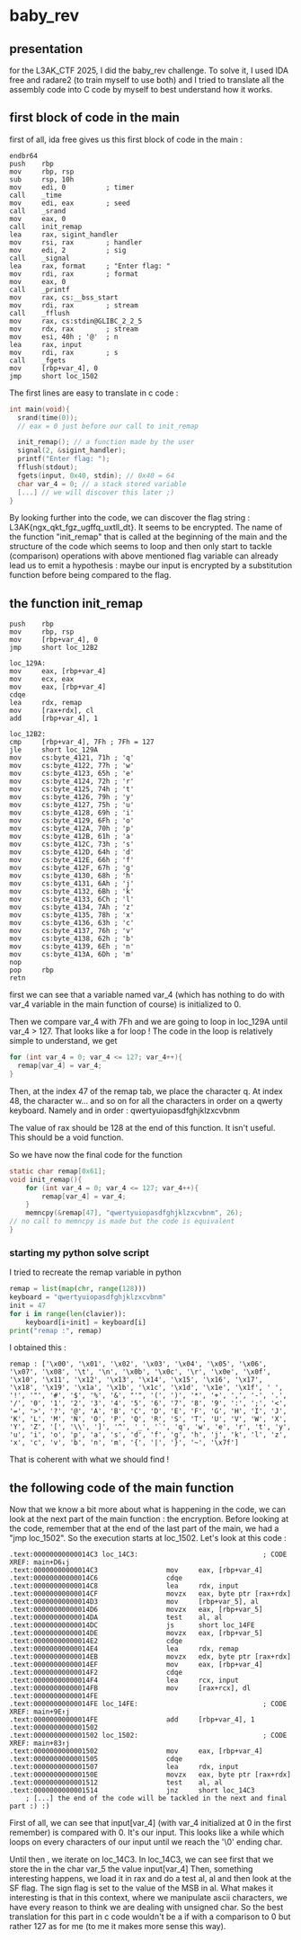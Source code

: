 # baby_rev
## presentation
for the L3AK_CTF 2025, I did the baby_rev challenge. 
To solve it, I used IDA free and radare2 (to train myself to use both) and I tried to translate all the assembly code into C code by myself to best understand how it works.

## first block of code in the main

first of all, ida free gives us this first block of code in the main : 

```assembly
endbr64
push    rbp
mov     rbp, rsp
sub     rsp, 10h
mov     edi, 0          ; timer
call    _time
mov     edi, eax        ; seed
call    _srand
mov     eax, 0
call    init_remap
lea     rax, sigint_handler
mov     rsi, rax        ; handler
mov     edi, 2          ; sig
call    _signal
lea     rax, format     ; "Enter flag: "
mov     rdi, rax        ; format
mov     eax, 0
call    _printf
mov     rax, cs:__bss_start
mov     rdi, rax        ; stream
call    _fflush
mov     rax, cs:stdin@GLIBC_2_2_5
mov     rdx, rax        ; stream
mov     esi, 40h ; '@'  ; n
lea     rax, input
mov     rdi, rax        ; s
call    _fgets
mov     [rbp+var_4], 0
jmp     short loc_1502
```

The first lines are easy to translate in c code :
```C
int main(void){
  srand(time(0));
  // eax = 0 just before our call to init_remap

  init_remap(); // a function made by the user
  signal(2, &sigint_handler);
  printf("Enter flag: ");
  fflush(stdout);
  fgets(input, 0x40, stdin); // 0x40 = 64
  char var_4 = 0; // a stack stored variable
  [...] // we will discover this later ;)
}
```

By looking further into the code, we can discover the flag string : L3AK{ngx_qkt_fgz_ugffq_uxtll_dt}. It seems to be encrypted. The name of the function "init_remap" that is called at the beginning of the main and the structure of the code which seems to loop and then only start to tackle (comparison) operations with above mentioned flag variable can already lead us to emit a hypothesis : maybe our input is encrypted by a substitution function before being compared to the flag. 


## the function init_remap

```assembly
push    rbp
mov     rbp, rsp
mov     [rbp+var_4], 0
jmp     short loc_12B2

loc_129A:
mov     eax, [rbp+var_4]
mov     ecx, eax
mov     eax, [rbp+var_4]
cdqe
lea     rdx, remap
mov     [rax+rdx], cl
add     [rbp+var_4], 1

loc_12B2:
cmp     [rbp+var_4], 7Fh ; 7Fh = 127
jle     short loc_129A
mov     cs:byte_4121, 71h ; 'q'
mov     cs:byte_4122, 77h ; 'w'
mov     cs:byte_4123, 65h ; 'e'
mov     cs:byte_4124, 72h ; 'r'
mov     cs:byte_4125, 74h ; 't'
mov     cs:byte_4126, 79h ; 'y'
mov     cs:byte_4127, 75h ; 'u'
mov     cs:byte_4128, 69h ; 'i'
mov     cs:byte_4129, 6Fh ; 'o'
mov     cs:byte_412A, 70h ; 'p'
mov     cs:byte_412B, 61h ; 'a'
mov     cs:byte_412C, 73h ; 's'
mov     cs:byte_412D, 64h ; 'd'
mov     cs:byte_412E, 66h ; 'f'
mov     cs:byte_412F, 67h ; 'g'
mov     cs:byte_4130, 68h ; 'h'
mov     cs:byte_4131, 6Ah ; 'j'
mov     cs:byte_4132, 6Bh ; 'k'
mov     cs:byte_4133, 6Ch ; 'l'
mov     cs:byte_4134, 7Ah ; 'z'
mov     cs:byte_4135, 78h ; 'x'
mov     cs:byte_4136, 63h ; 'c'
mov     cs:byte_4137, 76h ; 'v'
mov     cs:byte_4138, 62h ; 'b'
mov     cs:byte_4139, 6Eh ; 'n'
mov     cs:byte_413A, 6Dh ; 'm'
nop
pop     rbp
retn
```

first we can see that a variable named var_4 (which has nothing to do with var_4 variable in the main function of course) is initialized to 0.

Then we compare var_4 with 7Fh and we are going to loop in loc_129A until var_4 > 127. That looks like a for loop !
The code in the loop is relatively simple to understand, we get
```C
for (int var_4 = 0; var_4 <= 127; var_4++){
  remap[var_4] = var_4;
}
```

Then, at the index 47 of the remap tab, we place the character q. At index 48, the character w... and so on for all the characters in order on a qwerty keyboard.
Namely and in order : qwertyuiopasdfghjklzxcvbnm

The value of rax should be 128 at the end of this function. It isn't useful. This should be a void function.

So we have now the final code for the function
```C
static char remap[0x61];
void init_remap(){
    for (int var_4 = 0; var_4 <= 127; var_4++){
        remap[var_4] = var_4;
    }
    memncpy(&remap[47], "qwertyuiopasdfghjklzxcvbnm", 26);
// no call to memncpy is made but the code is equivalent
}
```

### starting my python solve script
I tried to recreate the remap variable in python
```python
remap = list(map(chr, range(128)))
keyboard = "qwertyuiopasdfghjklzxcvbnm"
init = 47
for i in range(len(clavier)):
    keyboard[i+init] = keyboard[i]
print("remap :", remap)
```
I obtained this : 
```
remap : ['\x00', '\x01', '\x02', '\x03', '\x04', '\x05', '\x06', '\x07', '\x08', '\t', '\n', '\x0b', '\x0c', '\r', '\x0e', '\x0f', '\x10', '\x11', '\x12', '\x13', '\x14', '\x15', '\x16', '\x17', '\x18', '\x19', '\x1a', '\x1b', '\x1c', '\x1d', '\x1e', '\x1f', ' ', '!', '"', '#', '$', '%', '&', "'", '(', ')', '*', '+', ',', '-', '.', '/', '0', '1', '2', '3', '4', '5', '6', '7', '8', '9', ':', ';', '<', '=', '>', '?', '@', 'A', 'B', 'C', 'D', 'E', 'F', 'G', 'H', 'I', 'J', 'K', 'L', 'M', 'N', 'O', 'P', 'Q', 'R', 'S', 'T', 'U', 'V', 'W', 'X', 'Y', 'Z', '[', '\\', ']', '^', '_', '`', 'q', 'w', 'e', 'r', 't', 'y', 'u', 'i', 'o', 'p', 'a', 's', 'd', 'f', 'g', 'h', 'j', 'k', 'l', 'z', 'x', 'c', 'v', 'b', 'n', 'm', '{', '|', '}', '~', '\x7f']
```

That is coherent with what we should find !

## the following code of the main function

Now that we know a bit more about what is happening in the code, we can look at the next part of the main function : the encryption.
Before looking at the code, remember that at the end of the last part of the main, we had a "jmp loc_1502". So the execution starts at loc_1502.
Let's look at this code : 



```assembly
.text:00000000000014C3 loc_14C3:                               ; CODE XREF: main+D6↓j
.text:00000000000014C3                 mov     eax, [rbp+var_4]
.text:00000000000014C6                 cdqe
.text:00000000000014C8                 lea     rdx, input
.text:00000000000014CF                 movzx   eax, byte ptr [rax+rdx]
.text:00000000000014D3                 mov     [rbp+var_5], al
.text:00000000000014D6                 movzx   eax, [rbp+var_5]
.text:00000000000014DA                 test    al, al
.text:00000000000014DC                 js      short loc_14FE
.text:00000000000014DE                 movzx   eax, [rbp+var_5]
.text:00000000000014E2                 cdqe
.text:00000000000014E4                 lea     rdx, remap
.text:00000000000014EB                 movzx   edx, byte ptr [rax+rdx]
.text:00000000000014EF                 mov     eax, [rbp+var_4]
.text:00000000000014F2                 cdqe
.text:00000000000014F4                 lea     rcx, input
.text:00000000000014FB                 mov     [rax+rcx], dl
.text:00000000000014FE
.text:00000000000014FE loc_14FE:                               ; CODE XREF: main+9E↑j
.text:00000000000014FE                 add     [rbp+var_4], 1
.text:0000000000001502
.text:0000000000001502 loc_1502:                               ; CODE XREF: main+83↑j
.text:0000000000001502                 mov     eax, [rbp+var_4]
.text:0000000000001505                 cdqe
.text:0000000000001507                 lea     rdx, input
.text:000000000000150E                 movzx   eax, byte ptr [rax+rdx]
.text:0000000000001512                 test    al, al
.text:0000000000001514                 jnz     short loc_14C3
    ; [...] the end of the code will be tackled in the next and final part :) :)
```


First of all, we can see that input[var_4] (with var_4 initialized at 0 in the first remember) is compared with 0. It's our input. This looks like a while which loops on every characters of our input until we reach the '\0' ending char.

Until then , we iterate on loc_14C3.
In loc_14C3, we can see first that we store the in the char var_5 the value input[var_4] 
Then, something interesting happens, we load it in rax and do a test al, al and then look at the SF flag.
The sign flag is set to the value of the MSB in al. What makes it interesting is that in this context, where we manipulate ascii characters, we have every reason to think we are dealing with unsigned char.
So the best translation for this part in c code wouldn't be a if with a comparison to 0 but rather 127 as for me (to me it makes more sense this way).

